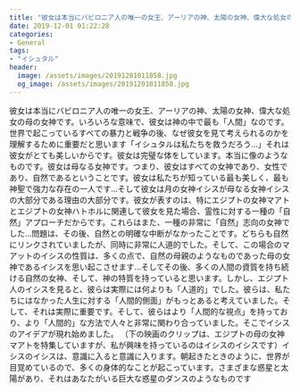 ```yaml
---
title: "彼女は本当にバビロニア人の唯一の女王、アーリアの神、太陽の女神、偉大な処女の母の女神です。"
date: 2019-12-01 01:22:28
categories:
- General
tags:
- "イシュタル"
header:
  image: /assets/images/20191201011858.jpg
  og_image: /assets/images/20191201011858.jpg
---
```


彼女は本当にバビロニア人の唯一の女王、アーリアの神、太陽の女神、偉大な処女の母の女神です。いろいろな意味で、彼女は神の中で最も「人間」なのです。世界で起こっているすべての暴力と戦争の後、なぜ彼女を見て考えられるのかを理解するために重要だと思います「イシュタルは私たちを救うだろう…」それは彼女がとても美しいからです。彼女は完璧な体をしています。本当に像のようなものです。彼女は母なる女神です。つまり、彼女はすべての女神であり、女性であり、自然であるということです。彼女は私たちが知っている最も美しく、最も神聖で強力な存在の一人です…そして彼女は月の女神イシスが母なる女神イシスの大部分である理由の大部分です。彼女が表すのは、特にエジプトの女神マアトとエジプトの女神ハトホルに関連して彼女を見た場合、霊性に対する一種の「自然」アプローチだからです。これらはまた、一種の非常に「自然」志向の女神でした…問題は、その後、自然との明確な中断がなかったことです。どちらも自然にリンクされていましたが、同時に非常に人道的でした。そして、この場合のマアットのイシスの性質は、多くの点で、自然の母親のようなものであった母の女神であるイシスを思い起こさせます...そしてその後、多くの人間の資質を持ち続ける自然の女神、そして、神の特質を持っていると思います。しかし、エジプト人のイシスを見ると、彼らは実際には何よりも「人道的」でした。彼らは、私たちにはなかった人生に対する「人間的側面」がもっとあると考えていました。そして、それは実際に重要です。そして、彼らはより「人間的な視点」を持っており、より「人間的」な方法で人々と非常に関わり合っていました。そこでイシスのアイデアが現れ始めました。 （下の映画のクリップは、エジプトの母の女神マアトを特集していますが、私が興味を持っているのはイシスのイシスです）イシスのイシスは、意識に入ると意識に入ります。朝起きたときのように、世界が目覚めているので、多くの身体的なことが起こっています。さまざまな惑星と太陽があり、それはあなたがいる巨大な惑星のダンスのようなものです
